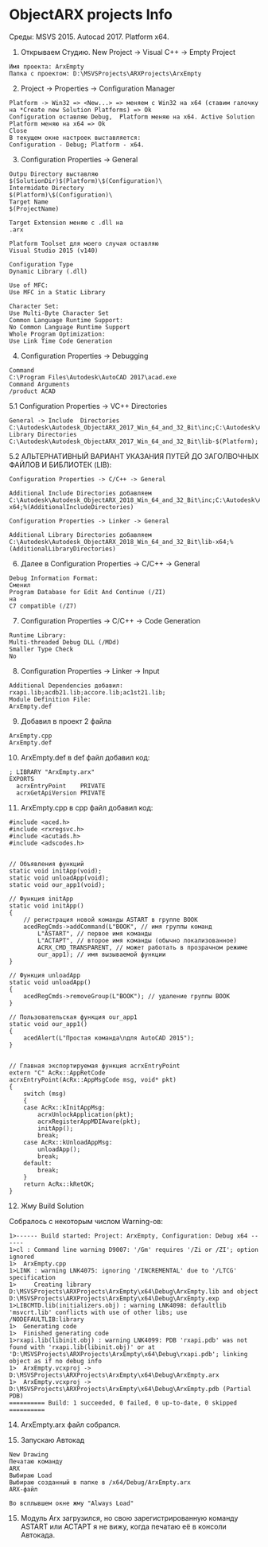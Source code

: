 # ObjectARX projects Info

Среды: MSVS 2015. Autocad 2017. Platform x64.

1. Открываем Студию. New Project -> Visual C++ -> Empty Project

```
Имя проекта: ArxEmpty
Папка с проектом: D:\MSVSProjects\ARXProjects\ArxEmpty
```

2. Project -> Properties -> Configuration Manager

```
Platform -> Win32 => <New...> => меняем с Win32 на x64 (ставим галочку на *Create new Solution Platforms) => Ok
Configuration оставляю Debug,  Platform меняю на x64. Active Solution Platform меняю на x64 => Ok
Close
В текущем окне настроек выставляется:
Configuration - Debug; Platform - x64.
```

3. Configuration Properties -> General

```
Outpu Directory выставляю
$(SolutionDir)$(Platform)\$(Configuration)\
Intermidate Directory
$(Platform)\$(Configuration)\
Target Name
$(ProjectName)

Target Extension меняю с .dll на
.arx

Platform Toolset для моего случая оставляю
Visual Studio 2015 (v140)

Configuration Type
Dynamic Library (.dll)

Use of MFC:
Use MFC in a Static Library

Character Set:
Use Multi-Byte Character Set
Common Language Runtime Support:
No Common Language Runtime Support
Whole Program Optimization:
Use Link Time Code Generation
```

4. Configuration Properties -> Debugging

```
Command
C:\Program Files\Autodesk\AutoCAD 2017\acad.exe
Command Arguments
/product ACAD
```

5.1 Configuration Properties -> VC++ Directories

```
General -> Include  Directories
C:\Autodesk\Autodesk_ObjectARX_2017_Win_64_and_32_Bit\inc;C:\Autodesk\Autodesk_ObjectARX_2017_Win_64_and_32_Bit\inc-$(Platform);
Library Directories
C:\Autodesk\Autodesk_ObjectARX_2017_Win_64_and_32_Bit\lib-$(Platform);
```

5.2 АЛЬТЕРНАТИВНЫЙ ВАРИАНТ УКАЗАНИЯ ПУТЕЙ ДО ЗАГОЛВОЧНЫХ ФАЙЛОВ И БИБЛИОТЕК (LIB):

```
Configuration Properties -> C/C++ -> General

Additional Include Directories добавляем
C:\Autodesk\Autodesk_ObjectARX_2018_Win_64_and_32_Bit\inc;C:\Autodesk\Autodesk_ObjectARX_2018_Win_64_and_32_Bit\inc-x64;%(AdditionalIncludeDirectories)

Configuration Properties -> Linker -> General

Additional Library Directories добавляем
C:\Autodesk\Autodesk_ObjectARX_2018_Win_64_and_32_Bit\lib-x64;%(AdditionalLibraryDirectories)
```

6. Далее в Configuration Properties -> C/C++ -> General

```
Debug Information Format:
Сменил
Program Database for Edit And Continue (/ZI)
на 
C7 compatible (/Z7)
```

7. Configuration Properties -> C/C++ -> Code Generation

```
Runtime Library:
Multi-threaded Debug DLL (/MDd)
Smaller Type Check
No
```

8. Configuration Properties -> Linker -> Input

```
Additional Dependencies добавил:
rxapi.lib;acdb21.lib;accore.lib;ac1st21.lib;
Module Definition File:
ArxEmpty.def
```

9. Добавил в проект 2 файла

```
ArxEmpty.cpp
ArxEmpty.def
```

10. ArxEmpty.def в def файл добавил код:

```
; LIBRARY "ArxEmpty.arx"
EXPORTS     
  acrxEntryPoint	PRIVATE
  acrxGetApiVersion	PRIVATE
```

11. ArxEmpty.cpp в cpp файл добавил код:

```
#include <aced.h>
#include <rxregsvc.h>
#include <acutads.h>
#include <adscodes.h>


// Объявления функций
static void initApp(void);
static void unloadApp(void);
static void our_app1(void);

// Функция initApp
static void initApp()
{
	// регистрация новой команды ASTART в группе BOOK
	acedRegCmds->addCommand(L"BOOK", // имя группы команд
		L"ASTART", // первое имя команды
		L"АСТАРТ", // второе имя команды (обычно локализованное)
		ACRX_CMD_TRANSPARENT, // может работать в прозрачном режиме
		our_app1); // имя вызываемой функции
}

// Функция unloadApp
static void unloadApp()
{
	acedRegCmds->removeGroup(L"BOOK"); // удаление группы BOOK
}

// Пользовательская функция our_app1
static void our_app1()
{
	acedAlert(L"Простая команда\nдля AutoCAD 2015");
}


// Главная экспортируемая функция acrxEntryPoint
extern "C" AcRx::AppRetCode
acrxEntryPoint(AcRx::AppMsgCode msg, void* pkt)
{
	switch (msg)
	{
	case AcRx::kInitAppMsg:
		acrxUnlockApplication(pkt);
		acrxRegisterAppMDIAware(pkt);
		initApp();
		break;
	case AcRx::kUnloadAppMsg:
		unloadApp();
		break;
	default:
		break;
	}
	return AcRx::kRetOK;
}
```

12. Жму Build Solution

Собралось с некоторым числом Warning-ов:

```
1>------ Build started: Project: ArxEmpty, Configuration: Debug x64 ------
1>cl : Command line warning D9007: '/Gm' requires '/Zi or /ZI'; option ignored
1>  ArxEmpty.cpp
1>LINK : warning LNK4075: ignoring '/INCREMENTAL' due to '/LTCG' specification
1>     Creating library D:\MSVSProjects\ARXProjects\ArxEmpty\x64\Debug\ArxEmpty.lib and object D:\MSVSProjects\ARXProjects\ArxEmpty\x64\Debug\ArxEmpty.exp
1>LIBCMTD.lib(initializers.obj) : warning LNK4098: defaultlib 'msvcrt.lib' conflicts with use of other libs; use /NODEFAULTLIB:library
1>  Generating code
1>  Finished generating code
1>rxapi.lib(libinit.obj) : warning LNK4099: PDB 'rxapi.pdb' was not found with 'rxapi.lib(libinit.obj)' or at 'D:\MSVSProjects\ARXProjects\ArxEmpty\x64\Debug\rxapi.pdb'; linking object as if no debug info
1>  ArxEmpty.vcxproj -> D:\MSVSProjects\ARXProjects\ArxEmpty\x64\Debug\ArxEmpty.arx
1>  ArxEmpty.vcxproj -> D:\MSVSProjects\ARXProjects\ArxEmpty\x64\Debug\ArxEmpty.pdb (Partial PDB)
========== Build: 1 succeeded, 0 failed, 0 up-to-date, 0 skipped ==========
```

14. ArxEmpty.arx файл собрался.

15. Запускаю Автокад

```
New Drawing
Печатаю команду
ARX
Выбираю Load
Выбираю созданный в папке в /x64/Debug/ArxEmpty.arx
ARX-файл

Во всплывшем окне жму "Always Load"
```

15. Модуль Arx загрузился, но свою зарегистрированную команду ASTART или АСТАРТ я не вижу, когда печатаю её в консоли Автокада.

